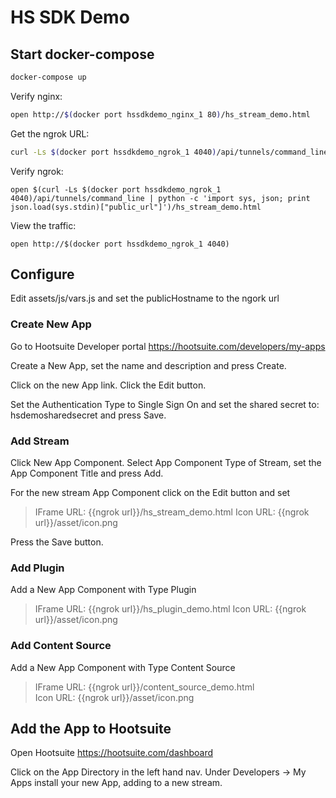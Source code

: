 # HS SDK Demo

## Start docker-compose

```sh
docker-compose up
````

Verify nginx:

```sh
open http://$(docker port hssdkdemo_nginx_1 80)/hs_stream_demo.html
````

Get the ngrok URL:

```sh
curl -Ls $(docker port hssdkdemo_ngrok_1 4040)/api/tunnels/command_line | python -c 'import sys, json; print json.load(sys.stdin)["public_url"]'
````

Verify ngrok:

````
open $(curl -Ls $(docker port hssdkdemo_ngrok_1 4040)/api/tunnels/command_line | python -c 'import sys, json; print json.load(sys.stdin)["public_url"]')/hs_stream_demo.html
````

View the traffic:

````
open http://$(docker port hssdkdemo_ngrok_1 4040)
````

## Configure

Edit assets/js/vars.js and set the publicHostname to the ngork url

### Create New App

Go to Hootsuite Developer portal https://hootsuite.com/developers/my-apps

Create a New App, set the name and description and press Create.

Click on the new App link.  Click the Edit button.

Set the Authentication Type to Single Sign On and set the shared secret to:
hsdemosharedsecret and press Save.

### Add Stream

Click New App Component.  Select App Component Type of Stream, set the App Component
Title and press Add.

For the new stream App Component click on the Edit button and set

> IFrame URL: {{ngrok url}}/hs_stream_demo.html
> Icon URL: {{ngrok url}}/asset/icon.png

Press the Save button.

### Add Plugin

Add a New App Component with Type Plugin

> IFrame URL: {{ngrok url}}/hs_plugin_demo.html
> Icon URL: {{ngrok url}}/asset/icon.png

### Add Content Source

Add a New App Component with Type Content Source

> IFrame URL: {{ngrok url}}/content_source_demo.html  
> Icon URL: {{ngrok url}}/asset/icon.png

## Add the App to Hootsuite

Open Hootsuite https://hootsuite.com/dashboard

Click on the App Directory in the left hand nav.  Under Developers -> My Apps
install your new App, adding to a new stream.
